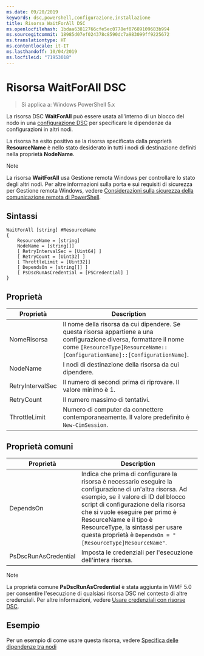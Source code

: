 ```yaml
---
ms.date: 09/20/2019
keywords: dsc,powershell,configurazione,installazione
title: Risorsa WaitForAll DSC
ms.openlocfilehash: 1bdaa63812766cfe5ec0778ef07689109683b994
ms.sourcegitcommit: 18985d07ef024378c8590dc7a983099ff9225672
ms.translationtype: HT
ms.contentlocale: it-IT
ms.lasthandoff: 10/04/2019
ms.locfileid: "71953018"
---
```

# <a name="dsc-waitforall-resource"></a>Risorsa WaitForAll DSC

> Si applica a: Windows PowerShell 5.x

La risorsa DSC **WaitForAll** può essere usata all'interno di un blocco del nodo in una [configurazione DSC](../../../configurations/configurations.md) per specificare le dipendenze da configurazioni in altri nodi.

La risorsa ha esito positivo se la risorsa specificata dalla proprietà **ResourceName** è nello stato desiderato in tutti i nodi di destinazione definiti nella proprietà **NodeName**.

> [!NOTE]
> La risorsa **WaitForAll** usa Gestione remota Windows per controllare lo stato degli altri nodi. Per altre informazioni sulla porta e sui requisiti di sicurezza per Gestione remota Windows, vedere [Considerazioni sulla sicurezza della comunicazione remota di PowerShell](/powershell/scripting/learn/remoting/winrmsecurity?view=powershell-6).

## <a name="syntax"></a>Sintassi

```Syntax
WaitForAll [string] #ResourceName
{
    ResourceName = [string]
    NodeName = [string[]]
    [ RetryIntervalSec = [Uint64] ]
    [ RetryCount = [Uint32] ]
    [ ThrottleLimit = [Uint32]]
    [ DependsOn = [string[]] ]
    [ PsDscRunAsCredential = [PSCredential] ]
}
```

## <a name="properties"></a>Proprietà

|Proprietà |Description |
|---|---|
|NomeRisorsa |Il nome della risorsa da cui dipendere. Se questa risorsa appartiene a una configurazione diversa, formattare il nome come `[ResourceType]ResourceName::[ConfigurationName]::[ConfigurationName]`. |
|NodeName |I nodi di destinazione della risorsa da cui dipendere. |
|RetryIntervalSec |Il numero di secondi prima di riprovare. Il valore minimo è 1. |
|RetryCount |Il numero massimo di tentativi. |
|ThrottleLimit |Numero di computer da connettere contemporaneamente. Il valore predefinito è `New-CimSession`. |

## <a name="common-properties"></a>Proprietà comuni

|Proprietà |Description |
|---|---|
|DependsOn |Indica che prima di configurare la risorsa è necessario eseguire la configurazione di un'altra risorsa. Ad esempio, se il valore di ID del blocco script di configurazione della risorsa che si vuole eseguire per primo è ResourceName e il tipo è ResourceType, la sintassi per usare questa proprietà è `DependsOn = "[ResourceType]ResourceName"`. |
|PsDscRunAsCredential |Imposta le credenziali per l'esecuzione dell'intera risorsa. |

> [!NOTE]
> La proprietà comune **PsDscRunAsCredential** è stata aggiunta in WMF 5.0 per consentire l'esecuzione di qualsiasi risorsa DSC nel contesto di altre credenziali. Per altre informazioni, vedere [Usare credenziali con risorse DSC](../../../configurations/runasuser.md).

## <a name="example"></a>Esempio

Per un esempio di come usare questa risorsa, vedere [Specifica delle dipendenze tra nodi](../../../configurations/crossNodeDependencies.md)